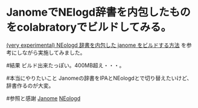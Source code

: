 # JanomeでNElogd辞書を内包したものをcolabratoryでビルドしてみる。

[(very experimental) NEologd 辞書を内包した janome をビルドする方法](
https://github.com/mocobeta/janome/wiki/(very-experimental)-NEologd-%E8%BE%9E%E6%9B%B8%E3%82%92%E5%86%85%E5%8C%85%E3%81%97%E3%81%9F-janome-%E3%82%92%E3%83%93%E3%83%AB%E3%83%89%E3%81%99%E3%82%8B%E6%96%B9%E6%B3%95)
を参考にしながら実施してみました。

#結果
ビルド出来たっぽい。400MB超え・・・。

#本当にやりたいこと
Janomeの辞書をIPAとNEologdとで切り替えたいけど、辞書作るのが大変。


#参照と感謝
[Janome](https://mocobeta.github.io/janome/)
[NEologd](https://github.com/neologd/mecab-ipadic-neologd)

